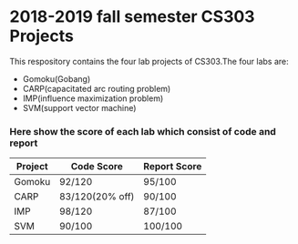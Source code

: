 # 2018-2019 fall semester CS303 Projects
 
 This respository contains the four lab projects of CS303.The four labs are:
 
 * Gomoku(Gobang) 
 * CARP(capacitated arc routing problem)
 * IMP(influence maximization problem)
 * SVM(support vector machine)

 ### Here show the score of each lab which consist of code and report
 |Project|Code Score|Report Score|
 --------|------------|--------------|
 |Gomoku|92/120|95/100|
 |CARP|83/120(20% off)|90/100|
 |IMP|98/120|87/100|
 |SVM|90/100|100/100|